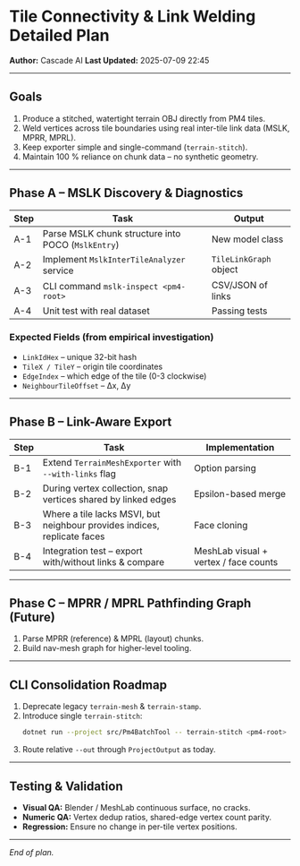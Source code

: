 # Tile Connectivity & Link Welding Detailed Plan

**Author:** Cascade AI
**Last Updated:** 2025-07-09 22:45

---

## Goals
1. Produce a stitched, watertight terrain OBJ directly from PM4 tiles.
2. Weld vertices across tile boundaries using real inter-tile link data (MSLK, MPRR, MPRL).
3. Keep exporter simple and single-command (`terrain-stitch`).
4. Maintain 100 % reliance on chunk data – no synthetic geometry.

---

## Phase A – MSLK Discovery & Diagnostics

| Step | Task | Output |
|------|------|--------|
| A-1 | Parse MSLK chunk structure into POCO (`MslkEntry`) | New model class |
| A-2 | Implement `MslkInterTileAnalyzer` service | `TileLinkGraph` object |
| A-3 | CLI command `mslk-inspect <pm4-root>` | CSV/JSON of links |
| A-4 | Unit test with real dataset | Passing tests |

### Expected Fields (from empirical investigation)
* `LinkIdHex` – unique 32-bit hash
* `TileX / TileY` – origin tile coordinates
* `EdgeIndex` – which edge of the tile (0-3 clockwise)
* `NeighbourTileOffset` – Δx, Δy

---

## Phase B – Link-Aware Export

| Step | Task | Implementation |
|------|------|----------------|
| B-1 | Extend `TerrainMeshExporter` with `--with-links` flag | Option parsing |
| B-2 | During vertex collection, snap vertices shared by linked edges | Epsilon-based merge |
| B-3 | Where a tile lacks MSVI, but neighbour provides indices, replicate faces | Face cloning |
| B-4 | Integration test – export with/without links & compare | MeshLab visual + vertex / face counts |

---

## Phase C – MPRR / MPRL Pathfinding Graph (Future)
1. Parse MPRR (reference) & MPRL (layout) chunks.
2. Build nav-mesh graph for higher-level tooling.

---

## CLI Consolidation Roadmap
1. Deprecate legacy `terrain-mesh` & `terrain-stamp`.
2. Introduce single `terrain-stitch`:
   ```bash
   dotnet run --project src/Pm4BatchTool -- terrain-stitch <pm4-root> [--out <obj>] [--with-links]
   ```
3. Route relative `--out` through `ProjectOutput` as today.

---

## Testing & Validation
* **Visual QA:** Blender / MeshLab continuous surface, no cracks.
* **Numeric QA:** Vertex dedup ratios, shared-edge vertex count parity.
* **Regression:** Ensure no change in per-tile vertex positions.

---

*End of plan.*
